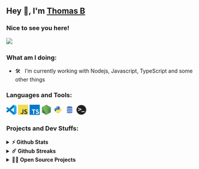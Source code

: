 
## Hey 👋, I'm [Thomas B](https://github.com/Korben85/)

### Nice to see you here! &nbsp;

![](https://visitor-badge.glitch.me/badge?page_id=Korben85.Korben85&style=flat-square&color=0088cc)

### What am I doing:

- 🛠 &nbsp; I’m currently working with Nodejs, Javascript, TypeScript and some other things

### Languages and Tools:
<code><img height="27" src="https://raw.githubusercontent.com/github/explore/80688e429a7d4ef2fca1e82350fe8e3517d3494d/topics/visual-studio-code/visual-studio-code.png" alt="Visual Studio Code"></code>
<code><img height="27" src="https://raw.githubusercontent.com/github/explore/80688e429a7d4ef2fca1e82350fe8e3517d3494d/topics/javascript/javascript.png" alt="javascript"></code>
<code><img height="27" src="https://raw.githubusercontent.com/github/explore/80688e429a7d4ef2fca1e82350fe8e3517d3494d/topics/typescript/typescript.png" alt="typescript"></code>
<code><img height="27" src="https://raw.githubusercontent.com/github/explore/80688e429a7d4ef2fca1e82350fe8e3517d3494d/topics/nodejs/nodejs.png" alt="nodejs"></code>
<code><img height="27" src="https://raw.githubusercontent.com/github/explore/80688e429a7d4ef2fca1e82350fe8e3517d3494d/topics/python/python.png" alt="python"></code>
<code><img height="27" src="https://raw.githubusercontent.com/github/explore/80688e429a7d4ef2fca1e82350fe8e3517d3494d/topics/sql/sql.png" alt="sql"></code>
<code><img height="27" src="https://raw.githubusercontent.com/github/explore/80688e429a7d4ef2fca1e82350fe8e3517d3494d/topics/terminal/terminal.png" alt="terminal"></code>

### Projects and Dev Stuffs:

<details>	
  <summary><b>⚡ Github Stats</b></summary>

  <br />
  <img height="180em" src="https://github-readme-stats.vercel.app/api?username=Korben85&show_icons=true&hide_border=true&count_private=true&include_all_commits=true&theme=dark" />
  <img height="180em" src="https://github-readme-stats.vercel.app/api/top-langs/?username=Korben85&show_icons=true&hide_border=true&layout=compact&langs_count=8&theme=dark"/>
</details>

<details>	
  <summary><b>☄️ Github Streaks</b></summary>

  <br />
  <img height="180em" src="https://github-readme-streak-stats.herokuapp.com/?user=Korben85&hide_border=true&theme=dark" />
</details>

<details>
  <summary><b>🧑‍🚀 Open Source Projects</b></summary>

  <br />
  <table>
    <thead align="center">
      <tr border: none;>
        <td><b>💻 Projects</b></td>
        <td><b>🌟 Stars</b></td>
        <td><b>🍴 Forks</b></td>
        <td><b>🐛 Issues</b></td>
        <td><b>🔔 Pull Requests</b></td>
        <td><b>👨‍💻 Language</b></td>
      </tr>
    </thead>
    <tbody>
      <tr>
	      <td><a href="https://github.com/DestinyItemManager/DIM"><b>DestinyItemManager</b></a></td>
        <td><img alt="Stars" src="https://img.shields.io/github/stars/DestinyItemManager/DIM?style=flat-square&labelColor=343b41"/></td>
        <td><img alt="Forks" src="https://img.shields.io/github/forks/DestinyItemManager/DIM?style=flat-square&labelColor=343b41"/></td>
        <td><img alt="Issues" src="https://img.shields.io/github/issues/DestinyItemManager/DIM?style=flat-square"/></td>
        <td><img alt="Pull Requests" src="https://img.shields.io/github/issues-pr/DestinyItemManager/DIM?style=flat-square"/></td>
        <td><img alt="Language" src="https://img.shields.io/github/languages/top/DestinyItemManager/DIM?style=flat-square"/></td>
      </tr>
    </tbody>
  </table>
  <br />
</details>
